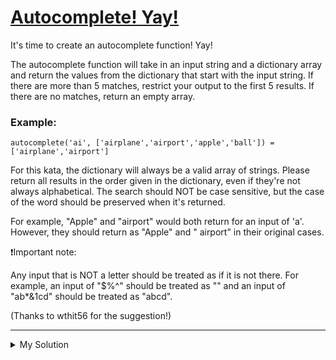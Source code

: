 # [Autocomplete! Yay!](https://www.codewars.com/kata/5389864ec72ce03383000484)

It's time to create an autocomplete function! Yay!

The autocomplete function will take in an input string and a dictionary array and return the values from the dictionary
that start with the input string. If there are more than 5 matches, restrict your output to the first 5 results. If
there are no matches, return an empty array.

### Example:

```
autocomplete('ai', ['airplane','airport','apple','ball']) = ['airplane','airport']
```

For this kata, the dictionary will always be a valid array of strings. Please return all results in the order given in
the dictionary, even if they're not always alphabetical. The search should NOT be case sensitive, but the case of the
word should be preserved when it's returned.

For example, "Apple" and "airport" would both return for an input of 'a'. However, they should return as "Apple" and "
airport" in their original cases.

❗Important note:

Any input that is NOT a letter should be treated as if it is not there. For example, an input of "$%^" should be treated
as "" and an input of "ab\*&1cd" should be treated as "abcd".

(Thanks to wthit56 for the suggestion!)

---

<details><summary>My Solution</summary>

```js
function autocomplete(input, dictionary) {
  let output = [] // Array to store autocomplete suggestions

  // Remove non-alphabetic characters from the input
  input = input.replace(/[^a-zA-Z-]/g, '')

  // Iterate through the dictionary to find matches for the input
  for (let i = 0; i < dictionary.length; i++) {
    // Compare the input with the beginning of each dictionary entry (case-insensitive)
    if (
      input.toUpperCase().localeCompare(dictionary[i].substring(0, input.length).toUpperCase()) === 0 &&
      output.length < 5
    ) {
      // If there is a match and the output array is not full, add the entry to the output
      output.push(dictionary[i])
    }
  }

  return output // Return the array of autocomplete suggestions
}
```

</details>
